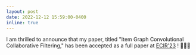 ```yaml
---
layout: post
date: 2022-12-12 15:59:00-0400
inline: true
---
```


I am thrilled to announce that my paper, titled "Item Graph Convolutional Collaborative Filtering," has been accepted as a full paper at [ECIR'23](https://ecir2023.org/) ! 🎉🎉🎉
